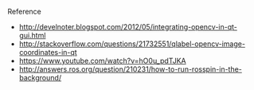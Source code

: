 Reference

* http://develnoter.blogspot.com/2012/05/integrating-opencv-in-qt-gui.html
* http://stackoverflow.com/questions/21732551/qlabel-opencv-image-coordinates-in-qt
* https://www.youtube.com/watch?v=hO0u_pdTJKA
* http://answers.ros.org/question/210231/how-to-run-rosspin-in-the-background/